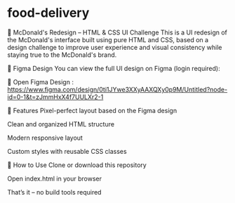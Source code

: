 # food-delivery
🍔 McDonald's Redesign – HTML & CSS UI Challenge
This is a UI redesign of the McDonald's interface built using pure HTML and CSS, based on a design challenge to improve user experience and visual consistency while staying true to the McDonald's brand.

🎨 Figma Design
You can view the full UI design on Figma (login required):

🔗 Open Figma Design : https://www.figma.com/design/0ti1JYwe3XXyAAXQXy0p9M/Untitled?node-id=0-1&t=zJmmHxX4f7UULXr2-1

🧩 Features
Pixel-perfect layout based on the Figma design

Clean and organized HTML structure

Modern responsive layout 

Custom styles with reusable CSS classes

🚀 How to Use
Clone or download this repository

Open index.html in your browser

That’s it – no build tools required
